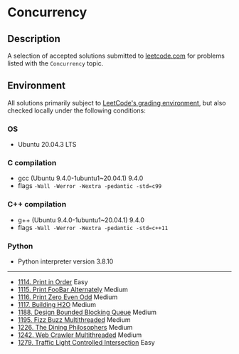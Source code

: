 # Concurrency

## Description
A selection of accepted solutions submitted to [leetcode.com](https://leetcode.com) for problems listed with the `Concurrency` topic.

## Environment
All solutions primarily subject to [LeetCode's grading environment](https://support.leetcode.com/hc/en-us/articles/360011833974-What-are-the-environments-for-the-programming-languages), but also checked locally under the following conditions:

### OS
- Ubuntu 20.04.3 LTS

### C compilation
- gcc (Ubuntu 9.4.0-1ubuntu1~20.04.1) 9.4.0
- flags `-Wall -Werror -Wextra -pedantic -std=c99`

### C++ compilation
- g++ (Ubuntu 9.4.0-1ubuntu1~20.04.1) 9.4.0
- flags `-Wall -Werror -Wextra -pedantic -std=c++11`

### Python
- Python interpreter version 3.8.10

---

- [1114. Print in Order](https://leetcode.com/problems/print-in-order) Easy
- [1115. Print FooBar Alternately](https://leetcode.com/problems/print-foobar-alternately) Medium
- [1116. Print Zero Even Odd](https://leetcode.com/problems/print-zero-even-odd) Medium
- [1117. Building H2O](https://leetcode.com/problems/building-h2o) Medium
- [1188. Design Bounded Blocking Queue](https://leetcode.com/problems/design-bounded-blocking-queue) Medium
- [1195. Fizz Buzz Multithreaded](https://leetcode.com/problems/fizz-buzz-multithreaded) Medium
- [1226. The Dining Philosophers](https://leetcode.com/problems/the-dining-philosophers) Medium
- [1242. Web Crawler Multithreaded](https://leetcode.com/problems/web-crawler-multithreaded) Medium
- [1279. Traffic Light Controlled Intersection](https://leetcode.com/problems/traffic-light-controlled-intersection) Easy
